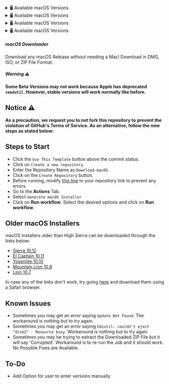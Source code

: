 <!-- BEGIN MACOS VERSIONS -->
<details>
<summary>🖥️ Available macOS Versions</summary>

* macOS Sequoia 15.2 (24C101) - 14.22GB
* macOS Sequoia 15.1.1 (24B2091) - 11.85GB
* macOS Sequoia 15.1.1 (24B91) - 13.55GB
* macOS Sequoia 15.1 (24B2083) - 11.85GB
* macOS Sequoia 15.1 (24B83) - 13.55GB
* macOS Sequoia 15.0.1 (24A348) - 13.48GB
* macOS Sequoia 15.0 (24A335) - 13.48GB
* macOS Sonoma 14.7.2 (23H311) - 12.71GB
* macOS Sonoma 14.7.1 (23H222) - 12.72GB
* macOS Sonoma 14.7 (23H124) - 12.72GB
* macOS Sonoma 14.6.1 (23G93) - 12.72GB
* macOS Sonoma 14.4.1 (23E224) - 12.68GB
* macOS Ventura 13.7.2 (22H313) - 11.36GB
* macOS Ventura 13.7.1 (22H221) - 11.37GB
* macOS Ventura 13.7 (22H123) - 11.37GB
* macOS Ventura 13.6.9 (22G830) - 11.36GB
* macOS Ventura 13.6.6 (22G630) - 11.36GB
* macOS Monterey 12.7.4 (21H1123) - 11.55GB

</details>
<details>
<summary>🖥️ Available macOS Versions</summary>

* macOS Sequoia 15.1.1 (24B2091) - 11.85GB
* macOS Sequoia 15.1.1 (24B91) - 13.55GB
* macOS Sequoia 15.1 (24B2083) - 11.85GB
* macOS Sequoia 15.1 (24B83) - 13.55GB
* macOS Sequoia 15.0.1 (24A348) - 13.48GB
* macOS Sequoia 15.0 (24A335) - 13.48GB
* macOS Sonoma 14.7.1 (23H222) - 12.72GB
* macOS Sonoma 14.7 (23H124) - 12.72GB
* macOS Sonoma 14.6.1 (23G93) - 12.72GB
* macOS Sonoma 14.4.1 (23E224) - 12.68GB
* macOS Ventura 13.7.1 (22H221) - 11.37GB
* macOS Ventura 13.7 (22H123) - 11.37GB
* macOS Ventura 13.6.9 (22G830) - 11.36GB
* macOS Ventura 13.6.6 (22G630) - 11.36GB
* macOS Monterey 12.7.4 (21H1123) - 11.55GB

</details>
<details>
<summary>🖥️ Available macOS Versions</summary>

* macOS Sequoia 15.1.1 (24B2091) - 11.85GB
* macOS Sequoia 15.1.1 (24B91) - 13.55GB
* macOS Sequoia 15.1 (24B2083) - 11.85GB
* macOS Sequoia 15.1 (24B83) - 13.55GB
* macOS Sequoia 15.0.1 (24A348) - 13.48GB
* macOS Sequoia 15.0 (24A335) - 13.48GB
* macOS Sonoma 14.7.1 (23H222) - 12.72GB
* macOS Sonoma 14.7 (23H124) - 12.72GB
* macOS Sonoma 14.6.1 (23G93) - 12.72GB
* macOS Sonoma 14.4.1 (23E224) - 12.68GB
* macOS Ventura 13.7.1 (22H221) - 11.37GB
* macOS Ventura 13.7 (22H123) - 11.37GB
* macOS Ventura 13.6.9 (22G830) - 11.36GB
* macOS Ventura 13.6.6 (22G630) - 11.36GB
* macOS Monterey 12.7.4 (21H1123) - 11.55GB

</details>
<details>
<summary>🖥️ Available macOS Versions</summary>

* macOS Sequoia 15.1.1 (24B2091) - 11.85GB
* macOS Sequoia 15.1.1 (24B91) - 13.55GB
* macOS Sequoia 15.1 (24B2083) - 11.85GB
* macOS Sequoia 15.1 (24B83) - 13.55GB
* macOS Sequoia 15.0.1 (24A348) - 13.48GB
* macOS Sequoia 15.0 (24A335) - 13.48GB
* macOS Sonoma 14.7.1 (23H222) - 12.72GB
* macOS Sonoma 14.7 (23H124) - 12.72GB
* macOS Sonoma 14.6.1 (23G93) - 12.72GB
* macOS Sonoma 14.4.1 (23E224) - 12.68GB
* macOS Ventura 13.7.1 (22H221) - 11.37GB
* macOS Ventura 13.7 (22H123) - 11.37GB
* macOS Ventura 13.6.9 (22G830) - 11.36GB
* macOS Ventura 13.6.6 (22G630) - 11.36GB
* macOS Monterey 12.7.4 (21H1123) - 11.55GB

</details>


##### macOS Downloader

Download any macOS Release without needing a Mac! Download in DMG, ISO, or ZIP File Format.

##### Warning ⚠️

**Some Beta Versions may not work because Apple has deprecated `seedutil`. However, stable versions will work normally like before.**

## Notice ⚠️

**As a precaution, we request you to not fork this repository to prevent the violation of GitHub's Terms of Service. As an alternative, follow the new steps as stated below:**

## Steps to Start

- Click the `Use This Template` button above the commit status.
- Click on `Create a new repository`.
- Enter the Repository Name as `Download-macOS`.
- Click on the `Create Repository` button.
- Before running, modify [this line](https://github.com/Comp-Labs/Download-macOS/blob/a4e8e6849d7bd9563638d46e6db843e109e8156c/.github/workflows/generate-installer.yml#L36) to your repository link to prevent any errors.
- Go to the **Actions** Tab.
- Select `Generate macOS Installer`
- Click on **Run workflow**. Select the desired options and click on **Run workflow**.

## Older macOS Installers

macOS Installers older than High Sierra can be downloaded through the links below:

- [Sierra 10.12](http://updates-http.cdn-apple.com/2019/cert/061-39476-20191023-48f365f4-0015-4c41-9f44-39d3d2aca067/InstallOS.dmg)
- [EI Captain 10.11](http://updates-http.cdn-apple.com/2019/cert/061-41424-20191024-218af9ec-cf50-4516-9011-228c78eda3d2/InstallMacOSX.dmg)
- [Yosemite 10.10](http://updates-http.cdn-apple.com/2019/cert/061-41343-20191023-02465f92-3ab5-4c92-bfe2-b725447a070d/InstallMacOSX.dmg)
- [Mountain Lion 10.8](https://updates.cdn-apple.com/2021/macos/031-0627-20210614-90D11F33-1A65-42DD-BBEA-E1D9F43A6B3F/InstallMacOSX.dmg)
- [Lion 10.7](https://updates.cdn-apple.com/2021/macos/041-7683-20210614-E610947E-C7CE-46EB-8860-D26D71F0D3EA/InstallMacOSX.dmg)

In case any of the links don't work, try going [here](https://support.apple.com/en-in/102662#browser) and download them using a Safari browser.

## Known Issues

- Sometimes you may get an error saying `Update Not Found`. The workaround is nothing but to try again.
- Sometimes you may get an error saying `hdiutil: couldn't eject "disk2" - Resource busy`. Workaround is nothing but to try again
- Sometimes you may be trying to extract the Downloaded ZIP File but it will say 'Corrupted'. Workaround is to re-run the Job and it should work. No Possible Fixes are Available.

## To-Do

- Add Option for user to enter versions manually

